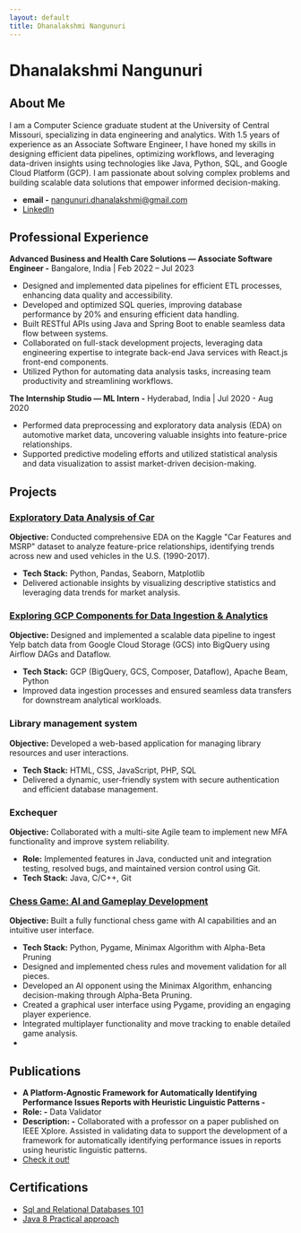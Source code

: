 ```yaml
---
layout: default
title: Dhanalakshmi Nangunuri
---
```


# Dhanalakshmi Nangunuri

## About Me
I am a Computer Science graduate student at the University of Central Missouri, specializing in data engineering and analytics. With 1.5 years of experience as an Associate Software Engineer, I have honed my skills in designing efficient data pipelines, optimizing workflows, and leveraging data-driven insights using technologies like Java, Python, SQL, and Google Cloud Platform (GCP). I am passionate about solving complex problems and building scalable data solutions that empower informed decision-making.

- **email -** nangunuri.dhanalakshmi@gmail.com
- [LinkedIn](https://www.linkedin.com/in/dhanalakshmi-nangunuri/)

## Professional Experience

**Advanced Business and Health Care Solutions — Associate Software Engineer -** Bangalore, India | Feb 2022 – Jul 2023 
- Designed and implemented data pipelines for efficient ETL processes, enhancing data quality and accessibility.
- Developed and optimized SQL queries, improving database performance by 20% and ensuring efficient data handling.
- Built RESTful APIs using Java and Spring Boot to enable seamless data flow between systems.
- Collaborated on full-stack development projects, leveraging data engineering expertise to integrate back-end Java services with React.js front-end components.
- Utilized Python for automating data analysis tasks, increasing team productivity and streamlining workflows.

**The Internship Studio — ML Intern -** Hyderabad, India | Jul 2020 - Aug 2020 
- Performed data preprocessing and exploratory data analysis (EDA) on automotive market data, uncovering valuable insights into feature-price relationships.
- Supported predictive modeling efforts and utilized statistical analysis and data visualization to assist market-driven decision-making.

## Projects

### [Exploratory Data Analysis of Car](https://github.com/DhanaLakshmi2000/EDA_OF_CAR) 
**Objective:** Conducted comprehensive EDA on the Kaggle "Car Features and MSRP" dataset to analyze feature-price relationships, identifying trends across new and used vehicles in the U.S. (1990-2017).
- **Tech Stack:** Python, Pandas, Seaborn, Matplotlib
- Delivered actionable insights by visualizing descriptive statistics and leveraging data trends for market analysis.

### [Exploring GCP Components for Data Ingestion & Analytics](https://docs.google.com/document/d/1I1qZivY2eeWfimANRpndZVb44Ti-bAqFSTgPSqB-YH4/edit?usp=sharing)
**Objective:** Designed and implemented a scalable data pipeline to ingest Yelp batch data from Google Cloud Storage (GCS) into BigQuery using Airflow DAGs and Dataflow. 
- **Tech Stack:** GCP (BigQuery, GCS, Composer, Dataflow), Apache Beam, Python
- Improved data ingestion processes and ensured seamless data transfers for downstream analytical workloads.

### Library management system
**Objective:** Developed a web-based application for managing library resources and user interactions.
- **Tech Stack:** HTML, CSS, JavaScript, PHP, SQL
- Delivered a dynamic, user-friendly system with secure authentication and efficient database management.

### Exchequer
**Objective:** Collaborated with a multi-site Agile team to implement new MFA functionality and improve system reliability.
- **Role:** Implemented features in Java, conducted unit and integration testing, resolved bugs, and maintained version control using Git.
- **Tech Stack:** Java, C/C++, Git

### [Chess Game: AI and Gameplay Development](https://github.com/DhanaLakshmi2000/chess)
**Objective:** Built a fully functional chess game with AI capabilities and an intuitive user interface.
- **Tech Stack:** Python, Pygame, Minimax Algorithm with Alpha-Beta Pruning
- Designed and implemented chess rules and movement validation for all pieces.
- Developed an AI opponent using the Minimax Algorithm, enhancing decision-making through Alpha-Beta Pruning.
- Created a graphical user interface using Pygame, providing an engaging player experience.
- Integrated multiplayer functionality and move tracking to enable detailed game analysis.
- 
## Publications

- **A Platform-Agnostic Framework for Automatically Identifying Performance Issues Reports with Heuristic Linguistic Patterns -**
 -  **Role: -** Data Validator
  - **Description: -** Collaborated with a professor on a paper published on IEEE Xplore. Assisted in validating data to support the development of a framework for automatically identifying performance issues in reports using heuristic linguistic patterns.
- [Check it out!](https://ieeexplore.ieee.org/abstract/document/10504708)

## Certifications

- [Sql and Relational Databases 101 ](https://courses.cognitiveclass.ai/certificates/4b37b68f2359422e9876e95af1a797de)
- [Java 8 Practical approach](https://www.udemy.com/certificate/UC-f32165eb-82ec-4bb6-a45a-99e925195897/)
